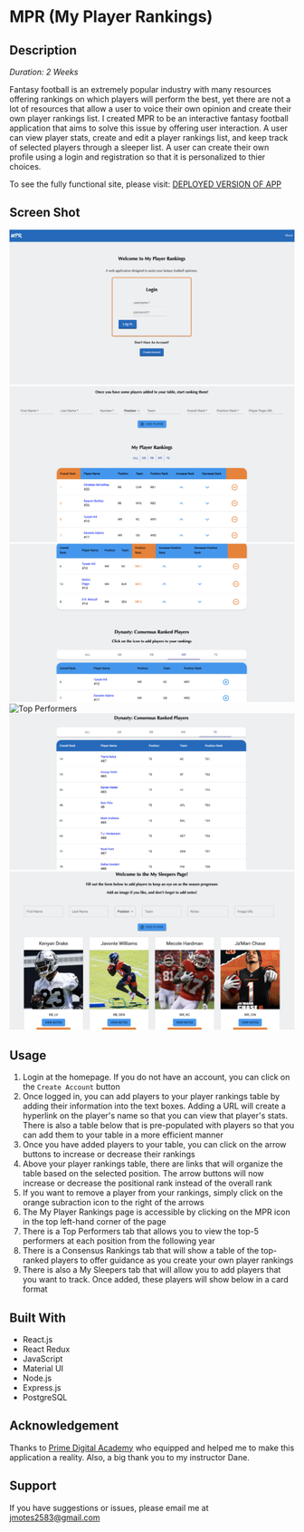 # MPR (My Player Rankings)

## Description

_Duration: 2 Weeks_

Fantasy football is an extremely popular industry with many resources offering rankings on which players will perform the best, yet there are not a lot of resources that allow a user to voice their own opinion and create their own player rankings list. I created MPR to be an interactive fantasy football application that aims to solve this issue by offering user interaction. A user can view player stats, create and edit a player rankings list, and keep track of selected players through a sleeper list. A user can create their own profile using a login and registration so that it is personalized to thier choices. 

To see the fully functional site, please visit: [DEPLOYED VERSION OF APP](https://my-player-rankings.herokuapp.com/)

## Screen Shot

![Login](/public/images/mpr1.png)
![My Rankings](/public/images/mpr2.png)
![My Rankings 2](/public/images/mpr3.png)
![Top Performers](/public/images/mpr4.png)
![Consensus Rankings](/public/images/mpr5.png)
![My Sleepers](/public/images/mpr6.png)

## Usage

1. Login at the homepage. If you do not have an account, you can click on the `Create Account` button 
2. Once logged in, you can add players to your player rankings table by adding their information into the text boxes. Adding a URL will create a hyperlink on the player's name so that you can view that player's stats. There is also a table below that is pre-populated with players so that you can add them to your table in a more efficient manner
3. Once you have added players to your table, you can click on the arrow buttons to increase or decrease their rankings
4. Above your player rankings table, there are links that will organize the table based on the selected position. The arrow buttons will now increase or 
decrease the positional rank instead of the overall rank 
5. If you want to remove a player from your rankings, simply click on the orange subraction icon to the right of the arrows
6. The My Player Rankings page is accessible by clicking on the MPR icon in the top left-hand corner of the page
7. There is a Top Performers tab that allows you to view the top-5 performers at each position from the following year
8. There is a Consensus Rankings tab that will show a table of the top-ranked players to offer guidance as you create your own player rankings
9. There is also a My Sleepers tab that will allow you to add players that you want to track. Once added, these players will show below in a card format

## Built With

- React.js
- React Redux
- JavaScript
- Material UI
- Node.js
- Express.js
- PostgreSQL

## Acknowledgement
Thanks to [Prime Digital Academy](www.primeacademy.io) who equipped and helped me to make this application a reality. Also, a big thank you to my instructor Dane. 

## Support
If you have suggestions or issues, please email me at [jmotes2583@gmail.com](www.google.com)
